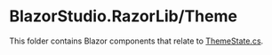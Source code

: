 ﻿# BlazorStudio.RazorLib/Theme

This folder contains Blazor components that relate
to [ThemeState.cs](/BlazorStudio.ClassLib/Store/ThemeCase/ThemeState.cs).